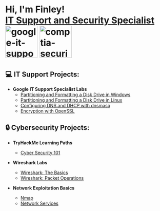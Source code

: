 <h1>Hi, I'm Finley! <br/><a href="https://www.linkedin.com/in/finleyklee/">IT Support and Security Specialist</a>
  <br />
<a href="https://www.credly.com/badges/ba71bfd0-6810-4411-940a-3cb5197b7be9/public_url"><img width="100" height="100" alt="google-it-support-professional-certificate-v2" src="https://github.com/user-attachments/assets/df2ffdc7-4519-4f68-9544-8119c6d1313e" /></a>
<a href="https://www.credly.com/badges/e4944b67-a057-4779-9953-20574bd99b20/public_url"><img width="100" height="100" alt="comptia-security-ce-certification" src="https://github.com/user-attachments/assets/e8384681-d15f-4d63-a795-e959fed0eb3a" /></a>


  <h2>💻 IT Support Projects:</h2>

- <b>Google IT Support Specialist Labs</b>
  - [Partitioning and Formatting a Disk Drive in Windows](https://github.com/Finley-Klee/Partitioning-and-Formatting-a-Disk-Drive-in-Windows)
  - [Partitioning and Formatting a Disk Drive in Linux](https://github.com/Finley-Klee/Partitioning-and-Formatting-a-Disk-Drive-in-Linux)
  - [Configuring DNS and DHCP with dnsmasq](https://github.com/Finley-Klee/DNS-and-DHCP)
  - [Encryption with OpenSSL](https://github.com/Finley-Klee/Encryption-with-OpenSSL)
 
<h2>🔒 Cybersecurity Projects:</h2>

- <b>TryHackMe Learning Paths</b>
  - [Cyber Security 101](https://github.com/Finley-Klee/TryHackMe-Complete-Beginner-Pathway)


- <b>Wireshark Labs</b>
  - [Wireshark: The Basics](https://github.com/Finley-Klee/Wireshark-The-Basics)
  - [Wireshark: Packet Operations](https://github.com/Finley-Klee/Wireshark-Packet-Operations)


- <b>Network Exploitation Basics</b>
  - [Nmap](https://github.com/Finley-Klee/Nmap)
  - [Network Services](https://github.com/Finley-Klee/Network-Services)

